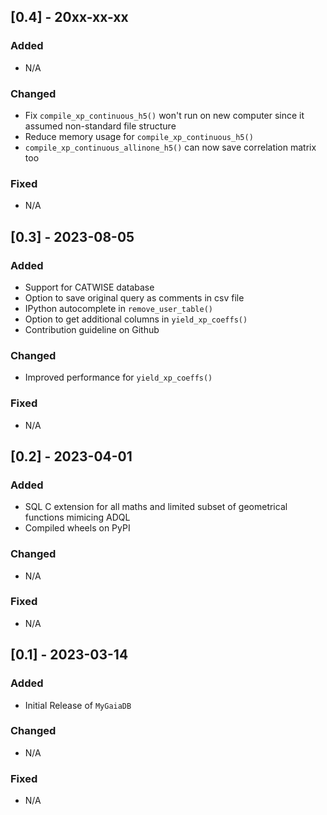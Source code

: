 ## [0.4] - 20xx-xx-xx

### Added
- N/A

### Changed
- Fix ``compile_xp_continuous_h5()`` won't run on new computer since it assumed non-standard file structure
- Reduce memory usage for ``compile_xp_continuous_h5()``
- ``compile_xp_continuous_allinone_h5()`` can now save correlation matrix too

### Fixed
- N/A

## [0.3] - 2023-08-05

### Added
- Support for CATWISE database
- Option to save original query as comments in csv file
- IPython autocomplete in ``remove_user_table()``
- Option to get additional columns in ``yield_xp_coeffs()``
- Contribution guideline on Github

### Changed
- Improved performance for ``yield_xp_coeffs()``

### Fixed
- N/A

## [0.2] - 2023-04-01

### Added
- SQL C extension for all maths and limited subset of geometrical functions mimicing ADQL
- Compiled wheels on PyPI

### Changed
- N/A

### Fixed
- N/A

## [0.1] - 2023-03-14

### Added
- Initial Release of ``MyGaiaDB``

### Changed
- N/A

### Fixed
- N/A